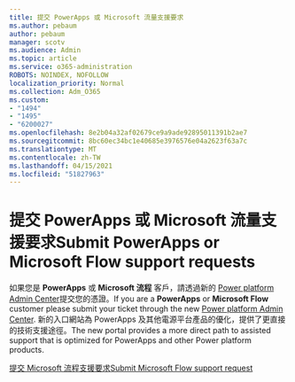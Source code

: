 ```yaml
---
title: 提交 PowerApps 或 Microsoft 流量支援要求
ms.author: pebaum
author: pebaum
manager: scotv
ms.audience: Admin
ms.topic: article
ms.service: o365-administration
ROBOTS: NOINDEX, NOFOLLOW
localization_priority: Normal
ms.collection: Adm_O365
ms.custom:
- "1494"
- "1495"
- "6200027"
ms.openlocfilehash: 8e2b04a32af02679ce9a9ade92895011391b2ae7
ms.sourcegitcommit: 8bc60ec34bc1e40685e3976576e04a2623f63a7c
ms.translationtype: MT
ms.contentlocale: zh-TW
ms.lasthandoff: 04/15/2021
ms.locfileid: "51827963"
---
```

# <a name="submit-powerapps-or-microsoft-flow-support-requests"></a><span data-ttu-id="32385-102">提交 PowerApps 或 Microsoft 流量支援要求</span><span class="sxs-lookup"><span data-stu-id="32385-102">Submit PowerApps or Microsoft Flow support requests</span></span>

<span data-ttu-id="32385-103">如果您是 **PowerApps** 或 **Microsoft 流程** 客戶，請透過新的 [Power platform Admin Center](https://admin.powerplatform.microsoft.com/support?newTicket&product=15819)提交您的憑證。</span><span class="sxs-lookup"><span data-stu-id="32385-103">If you are a **PowerApps** or **Microsoft Flow** customer please submit your ticket through the new [Power platform Admin Center](https://admin.powerplatform.microsoft.com/support?newTicket&product=15819).</span></span> <span data-ttu-id="32385-104">新的入口網站為 PowerApps 及其他電源平台產品的優化，提供了更直接的技術支援途徑。</span><span class="sxs-lookup"><span data-stu-id="32385-104">The new portal provides a more direct path to assisted support that is optimized for PowerApps and other Power platform products.</span></span>

[<span data-ttu-id="32385-105">提交 Microsoft 流程支援要求</span><span class="sxs-lookup"><span data-stu-id="32385-105">Submit Microsoft Flow support request</span></span>](https://admin.powerplatform.microsoft.com/support?newTicket&product=Flow)